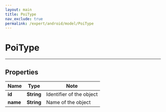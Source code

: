 ```yaml
---
layout: main
title: PoiType
nav_exclude: true
permalink: /expert/android/model/PoiType
---
```


# PoiType

---

## Properties

Name | Type | Note
---- | ---- | ----
**id** | **String** | Identifier of the object 
**name** | **String** | Name of the object 

